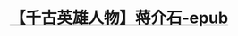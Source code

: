 
<h1 align="center">	
<td><a href="https://github.com/dfchunsring/wer/blob/master/downldoad/hero-Chiang-Kai-shek.epub?raw=true">【千古英雄人物】蒋介石-epub</a></td></h1></p>
